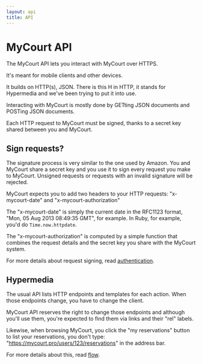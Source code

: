 ```yaml
---
layout: api
title: API
---
```


# MyCourt API

The MyCourt API lets you interact with MyCourt over HTTPS.

It's meant for mobile clients and other devices.

It builds on HTTP(s), JSON. There is this H in HTTP, it stands for Hypermedia and we've been trying to put it into use.

Interacting with MyCourt is mostly done by GETting JSON documents and POSTing JSON documents.

Each HTTP request to MyCourt must be signed, thanks to a secret key shared between you and MyCourt.


<h2 id="signing">Sign requests?</h2>

The signature process is very similar to the one used by Amazon. You and MyCourt share a secret key and you use it to sign every request you make to MyCourt. Unsigned requests or requests with an invalid signature will be rejected.

MyCourt expects you to add two headers to your HTTP requests: "x-mycourt-date" and "x-mycourt-authorization"

The "x-mycourt-date" is simply the current date in the RFC1123 format, "Mon, 05 Aug 2013 08:49:35 GMT", for example. In Ruby, for example, you'd do ```Time.now.httpdate```.

The "x-mycourt-authorization" is computed by a simple function that combines the request details and the secret key you share with the MyCourt system.

For more details about request signing, read [authentication](auth.html).


<h2 id="hypermedia">Hypermedia</h2>

The usual API lists HTTP endpoints and templates for each action. When those endpoints change, you have to change the client.

MyCourt API reserves the right to change those endpoints and although you'll use them, you're expected to find them via links and their "rel" labels.

Likewise, when browsing MyCourt, you click the "my reservations" button to list your reservations, you don't type: "https://mycourt.pro/users/123/reservations" in the address bar.

For more details about this, read [flow](flow.html).

